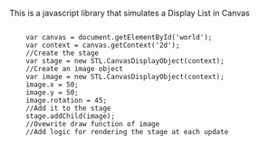This is a javascript library that simulates a Display List in Canvas

<code>
    var canvas = document.getElementById('world');
    var context = canvas.getContext('2d');
    //Create the stage
    var stage = new STL.CanvasDisplayObject(context);
    //Create an image object
    var image = new STL.CanvasDisplayObject(context);
    image.x = 50;
    image.y = 50;
    image.rotation = 45;
    //Add it to the stage
    stage.addChild(image);
    //Ovewrite draw function of image
    //Add logic for rendering the stage at each update
</code>